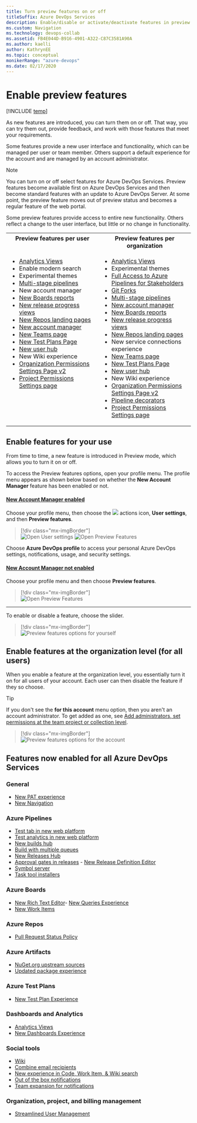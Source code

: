 ```yaml
---
title: Turn preview features on or off
titleSuffix: Azure DevOps Services
description: Enable/disable or activate/deactivate features in preview at the user, team project, or account level
ms.custom: Navigation
ms.technology: devops-collab
ms.assetid: FB4E044D-B916-4901-A322-C87C3581A90A
ms.author: kaelli
author: KathrynEE
ms.topic: conceptual
monikerRange: "azure-devops"
ms.date: 02/17/2020
---
```


# Enable preview features

[!INCLUDE [temp](../../includes/version-vsts-only.md)]

As new features are introduced, you can turn them on or off. That way, you can try them out, provide feedback, and work with those features that meet your requirements.

Some features provide a new user interface and functionality, which can be managed per user or team member. Others support a default experience for the account and are managed by an account administrator.

> [!NOTE]  
> You can turn on or off select features for Azure DevOps Services. Preview features become available first on Azure DevOps Services and then become standard features with an update to Azure DevOps Server. At some point, the preview feature moves out of preview status and becomes a regular feature of the web portal.

Some preview features provide access to entire new functionality. Others reflect a change to the user interface, but little or no change in functionality.

<table valign="top">
<tbody valign="top">
<tr>
<th>Preview features per user</th>
<th>Preview features per organization</th>
</tr>
<tr>
<td width="50%"> 
<ul>
<li><a href="../../report/powerbi/what-are-analytics-views.md">Analytics Views</a></li>
<li>Enable modern search</li>
<li>Experimental themes</li>
<li><a href="../../pipelines/process/stages.md">Multi-stage pipelines</a></li>
<li>New account manager</li>
<li><a href="/azure/devops/release-notes/2019/sprint-155-update#get-insights-into-your-teams-health-with-three-new-azure-boards-reports">New Boards reports</a></li>
<li><a href="/azure/devops/release-notes/2018/may-30-vsts#visualize-release-progress">New release progress views</a></li>
<li><a href="/azure/devops/release-notes/2019/sprint-159-update#new-web-ui-for-azure-repos-landing-pages-preview">New Repos landing pages</a></li>
<li><a href="#account-manager">New account manager</li>
<li><a href="../../organizations/settings/add-teams.md">New Teams page</a></li>
<li><a href="../../test/new-test-plans-page.md">New Test Plans Page</a></li>
<li><a href="../../organizations/accounts/add-organization-users.md">New user hub</a></li>
<li>New Wiki experience</li>
<li><a href="../../organizations/security/set-project-collection-level-permissions.md#collection-level">Organization Permissions Settings Page v2</a></li>
<li><a href="../../organizations/security/set-project-collection-level-permissions.md#project-level">Project Permissions Settings page</a></li>
</ul>
</td>
<td width="50%"> 
<ul>
<li><a href="../../report/powerbi/what-are-analytics-views.md">Analytics Views</a></li>
<li>Experimental themes</li>
<li><a href="../../organizations/security/provide-stakeholder-pipeline-access.md">Full Access to Azure Pipelines for Stakeholders</a></li>
<li><a href="../../repos/git/forks.md">Git Forks</a></li>
<li><a href="../../pipelines/process/stages.md">Multi-stage pipelines</a></li>
<li><a href="#account-manager">New account manager</li>
<li><a href="/azure/devops/release-notes/2019/sprint-155-update#get-insights-into-your-teams-health-with-three-new-azure-boards-reports">New Boards reports</a></li>
<li><a href="/azure/devops/release-notes/2018/may-30-vsts#visualize-release-progress">New release progress views</a></li>
<li><a href="/azure/devops/release-notes/2019/sprint-159-update#new-web-ui-for-azure-repos-landing-pages-preview">New Repos landing pages</a></li>
<li>New service connections experience</li>
<li><a href="../../organizations/settings/add-teams.md">New Teams page</a></li>
<li><a href="../../test/new-test-plans-page.md">New Test Plans Page</a></li>
<li><a href="../../organizations/accounts/add-organization-users.md">New user hub</a></li>
<li>New Wiki experience</li>
<li><a href="../../organizations/security/set-project-collection-level-permissions.md#collection-level">Organization Permissions Settings Page v2</a></li>
<li><a href="../../extend/develop/add-pipeline-decorator.md">Pipeline decorators</a></li>
<li><a href="../../organizations/security/set-project-collection-level-permissions.md#project-level">Project Permissions Settings page</a></li>
</ul>
</td>
</tr>
</tbody>
</table>

<a id="user-level"> </a>

## Enable features for your use

From time to time, a new feature is introduced in Preview mode, which allows you to turn it on or off.

<a id="account-manager" />

To access the Preview features options, open your profile menu. The profile menu appears as shown below based on whether the **New Account Manager** feature has been enabled or not.

#### [New Account Manager enabled](#tab/new-account-enabled)

Choose your profile menu, then choose the ![ ](../../media/icons/actions-icon.png) actions icon, **User settings**, and then **Preview features**.

> [!div class="mx-imgBorder"]  
> ![Open User settings](media/preview-features/open-preview-features-s161.png) ![Open Preview Features](media/preview-features/user-settings-menu.png)

Choose **Azure DevOps profile** to access your personal Azure DevOps settings, notifications, usage, and security settings.

#### [New Account Manager not enabled](#tab/new-account-not-enabled)

Choose your profile menu and then choose **Preview features**.

> [!div class="mx-imgBorder"]  
> ![Open Preview Features](media/preview-features/open-preview-features-old-account-manager.png)

---

To enable or disable a feature, choose the slider.

> [!div class="mx-imgBorder"]  
> ![Preview features options for yourself](media/preview-features/user-level-s160.png)

<a id="account-level"> </a>

## Enable features at the organization level (for all users)

When you enable a feature at the organization level, you essentially turn it on for all users of your account. Each user can then disable the feature if they so choose.

> [!TIP]  
> If you don't see the **for this account** menu option, then you aren't an account administrator. To get added as one, see [Add administrators, set permissions at the team project or collection level](../../organizations/security/set-project-collection-level-permissions.md).

> [!div class="mx-imgBorder"]  
> ![Preview features options for the account](media/preview-features/org-level-s160.png)

## Features now enabled for all Azure DevOps Services

### General

- [New PAT experience](/azure/devops/release-notes/2018/sprint-140-update#manage-your-personal-access-tokens-with-filtering-and-paging)
- [New Navigation](https://devblogs.microsoft.com/devops/new-navigation/)

### Azure Pipelines

- [Test tab in new web platform](../../pipelines/test/review-continuous-test-results-after-build.md)
- [Test analytics in new web platform](../../pipelines/test/test-analytics.md)
- [New builds hub](/azure/devops/release-notes/2018/sep-10-azure-devops-launch#manage-build-pipelines-using-the-new-builds-page)
- [Build with multiple queues](https://github.com/Microsoft/vsts-agent/blob/master/docs/preview/yamlgettingstarted.md)
- [New Releases Hub](/azure/devops/release-notes/2018/jun-19-vsts#organize-your-release-definitions-in-folders)<br/>
- [Approval gates in releases](../../pipelines/release/approvals/index.md) - [New Release Definition Editor](../../pipelines/release/define-multistage-release-process.md)
- [Symbol server](../../pipelines/artifacts/symbols.md)
- [Task tool installers](../../pipelines/process/tasks.md#tool-installers)

### Azure Boards

- [New Rich Text Editor](../../boards/queries/share-plans.md#rich-text)- [New Queries Experience](../../boards/queries/view-run-query.md)
- [New Work Items](../../boards/work-items/view-add-work-items.md)

### Azure Repos

- [Pull Request Status Policy](../../repos/git/pr-status-policy.md)

### Azure Artifacts

- [NuGet.org upstream sources](../../artifacts/nuget/upstream-sources.md)
- [Updated package experience](../../artifacts/index.yml)

### Azure Test Plans

- [New Test Plan Experience](/azure/devops/release-notes/2018/jun-19-vsts#test-1)

### Dashboards and Analytics

- [Analytics Views](../../report/powerbi/what-are-analytics-views.md)
- [New Dashboards Experience](../../report/dashboards/dashboards.md)

### Social tools

- [Wiki](../wiki/add-edit-wiki.md)
- [Combine email recipients](../../notifications/howto-manage-team-notifications.md)
- [New experience in Code, Work Item, & Wiki search](/azure/devops/release-notes/2017/oct-06-vsts#code)
- [Out of the box notifications](../../notifications/howto-manage-personal-notifications.md)
- [Team expansion for notifications](../../notifications/howto-manage-team-notifications.md)

### Organization, project, and billing management

- [Streamlined User Management](../../accounts/add-account-users-assign-access-levels.md)
